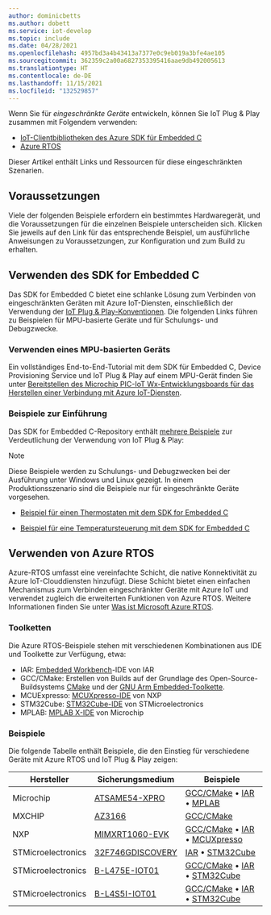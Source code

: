 ```yaml
---
author: dominicbetts
ms.author: dobett
ms.service: iot-develop
ms.topic: include
ms.date: 04/28/2021
ms.openlocfilehash: 4957bd3a4b43413a7377e0c9eb019a3bfe4ae105
ms.sourcegitcommit: 362359c2a00a6827353395416aae9db492005613
ms.translationtype: HT
ms.contentlocale: de-DE
ms.lasthandoff: 11/15/2021
ms.locfileid: "132529857"
---
```

Wenn Sie für *eingeschränkte Geräte* entwickeln, können Sie IoT Plug & Play zusammen mit Folgendem verwenden:

- [IoT-Clientbibliotheken des Azure SDK für Embedded C](https://aka.ms/embeddedcsdk)
- [Azure RTOS](/azure/rtos/overview-rtos)

Dieser Artikel enthält Links und Ressourcen für diese eingeschränkten Szenarien.

## <a name="prerequisites"></a>Voraussetzungen

Viele der folgenden Beispiele erfordern ein bestimmtes Hardwaregerät, und die Voraussetzungen für die einzelnen Beispiele unterscheiden sich. Klicken Sie jeweils auf den Link für das entsprechende Beispiel, um ausführliche Anweisungen zu Voraussetzungen, zur Konfiguration und zum Build zu erhalten.

## <a name="use-the-sdk-for-embedded-c"></a>Verwenden des SDK for Embedded C

Das SDK for Embedded C bietet eine schlanke Lösung zum Verbinden von eingeschränkten Geräten mit Azure IoT-Diensten, einschließlich der Verwendung der [IoT Plug & Play-Konventionen](../articles/iot-develop/concepts-convention.md). Die folgenden Links führen zu Beispielen für MPU-basierte Geräte und für Schulungs- und Debugzwecke.

### <a name="use-an-mcu-based-device"></a>Verwenden eines MPU-basierten Geräts

Ein vollständiges End-to-End-Tutorial mit dem SDK für Embedded C, Device Provisioning Service und IoT Plug & Play auf einem MPU-Gerät finden Sie unter [Bereitstellen des Microchip PIC-IoT Wx-Entwicklungsboards für das Herstellen einer Verbindung mit Azure IoT-Diensten](https://github.com/Azure-Samples/Microchip-PIC-IoT-Wx).

### <a name="introductory-samples"></a>Beispiele zur Einführung

Das SDK for Embedded C-Repository enthält [mehrere Beispiele](https://github.com/Azure/azure-sdk-for-c/tree/master/sdk/samples/iot#iot-hub-plug-and-play-sample) zur Verdeutlichung der Verwendung von IoT Plug & Play:

> [!NOTE]
> Diese Beispiele werden zu Schulungs- und Debugzwecken bei der Ausführung unter Windows und Linux gezeigt. In einem Produktionsszenario sind die Beispiele nur für eingeschränkte Geräte vorgesehen.

- [Beispiel für einen Thermostaten mit dem SDK for Embedded C](https://github.com/Azure/azure-sdk-for-c/blob/main/sdk/samples/iot/paho_iot_pnp_sample.c)

- [Beispiel für eine Temperatursteuerung mit dem SDK for Embedded C](https://github.com/Azure/azure-sdk-for-c/blob/main/sdk/samples/iot/paho_iot_pnp_component_sample.c)

## <a name="using-azure-rtos"></a>Verwenden von Azure RTOS

Azure-RTOS umfasst eine vereinfachte Schicht, die native Konnektivität zu Azure IoT-Clouddiensten hinzufügt. Diese Schicht bietet einen einfachen Mechanismus zum Verbinden eingeschränkter Geräte mit Azure IoT und verwendet zugleich die erweiterten Funktionen von Azure RTOS. Weitere Informationen finden Sie unter [Was ist Microsoft Azure RTOS](/azure/rtos/overview-rtos).

### <a name="toolchains"></a>Toolketten

Die Azure RTOS-Beispiele stehen mit verschiedenen Kombinationen aus IDE und Toolkette zur Verfügung, etwa:

- IAR: [Embedded Workbench](https://www.iar.com/iar-embedded-workbench/)-IDE von IAR
- GCC/CMake: Erstellen von Builds auf der Grundlage des Open-Source-Buildsystems [CMake](https://cmake.org/) und der [GNU Arm Embedded-Toolkette](https://developer.arm.com/tools-and-software/open-source-software/developer-tools/gnu-toolchain/gnu-rm).
- MCUExpresso: [MCUXpresso-IDE](https://www.nxp.com/design/software/development-software/mcuxpresso-software-and-tools-/mcuxpresso-integrated-development-environment-ide:MCUXpresso-IDE) von NXP
- STM32Cube: [STM32Cube-IDE](https://www.st.com/en/development-tools/stm32cubeide.html) von STMicroelectronics
- MPLAB: [MPLAB X-IDE](https://www.microchip.com/mplab/mplab-x-ide) von Microchip

### <a name="samples"></a>Beispiele

Die folgende Tabelle enthält Beispiele, die den Einstieg für verschiedene Geräte mit Azure RTOS und IoT Plug & Play zeigen:

Hersteller | Sicherungsmedium | Beispiele |
| --- | --- | --- |
| Microchip | [ATSAME54-XPRO](https://www.microchip.com/developmenttools/productdetails/atsame54-xpro) | [GCC/CMake](https://github.com/azure-rtos/getting-started/tree/master/Microchip/ATSAME54-XPRO) • [IAR](https://github.com/azure-rtos/samples/releases/download/v6.1_rel/Azure_RTOS_6.1_ATSAME54-XPRO_IAR_Samples_2021_11_03.zip) • [MPLAB](https://github.com/azure-rtos/samples/releases/download/v6.1_rel/Azure_RTOS_6.1_ATSAME54-XPRO_MPLab_Samples_2021_11_03.zip)
| MXCHIP | [AZ3166](../articles/iot-develop/quickstart-devkit-mxchip-az3166.md) | [GCC/CMake](https://github.com/azure-rtos/getting-started/tree/master/MXChip/AZ3166)
| NXP | [MIMXRT1060-EVK](https://www.nxp.com/design/development-boards/i-mx-evaluation-and-development-boards/mimxrt1060-evk-i-mx-rt1060-evaluation-kit:MIMXRT1060-EVK) | [GCC/CMake](https://github.com/azure-rtos/getting-started/tree/master/NXP/MIMXRT1060-EVK) • [IAR](https://github.com/azure-rtos/samples/releases/download/v6.1_rel/Azure_RTOS_6.1_MIMXRT1060_IAR_Samples_2021_11_03.zip) • [MCUXpresso](https://github.com/azure-rtos/samples/releases/download/v6.1_rel/Azure_RTOS_6.1_MIMXRT1060_MCUXpresso_Samples_2021_11_03.zip)
| STMicroelectronics | [32F746GDISCOVERY](https://www.st.com/en/evaluation-tools/32f746gdiscovery.html) | [IAR](https://github.com/azure-rtos/samples/releases/download/v6.1_rel/Azure_RTOS_6.1_STM32F746G-DISCO_IAR_Samples_2021_11_03.zip) • [STM32Cube](https://github.com/azure-rtos/samples/releases/download/v6.1_rel/Azure_RTOS_6.1_STM32F746G-DISCO_STM32CubeIDE_Samples_2021_11_03.zip)
| STMicroelectronics | [B-L475E-IOT01](https://www.st.com/en/evaluation-tools/b-l475e-iot01a.html) | [GCC/CMake](https://github.com/azure-rtos/getting-started/tree/master/STMicroelectronics/STM32L4_L4%2B) • [IAR](https://github.com/azure-rtos/samples/releases/download/v6.1_rel/Azure_RTOS_6.1_STM32L4+-DISCO_IAR_Samples_2021_11_03.zip) • [STM32Cube](https://github.com/azure-rtos/samples/releases/download/v6.1_rel/Azure_RTOS_6.1_STM32L4+-DISCO_STM32CubeIDE_Samples_2021_11_03.zip)
| STMicroelectronics | [B-L4S5I-IOT01](https://www.st.com/en/evaluation-tools/b-l4s5i-iot01a.html) | [GCC/CMake](https://github.com/azure-rtos/getting-started/tree/master/STMicroelectronics/STM32L4_L4%2B) • [IAR](https://github.com/azure-rtos/samples/releases/download/v6.1_rel/Azure_RTOS_6.1_STM32L4+-DISCO_IAR_Samples_2021_11_03.zip) • [STM32Cube](https://github.com/azure-rtos/samples/releases/download/v6.1_rel/Azure_RTOS_6.1_STM32L4+-DISCO_STM32CubeIDE_Samples_2021_11_03.zip)
